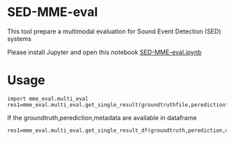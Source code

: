 # SED-MME-eval


This tool prepare a multimodal evaluation for Sound Event Detection (SED) systems

Please install Jupyter and open this notebook [SED-MME-eval.ipynb](SED-MME-eval.ipynb)


# Usage

```
import mme_eval.multi_eval
res1=mme_eval.multi_eval.get_single_result(groundtruthfile,peredictionfile,metadatafile,debug=0)
```

If the groundtruth,perediction,metadata are available in dataframe 
```
res1=mme_eval.multi_eval.get_single_result_df(groundtruth,perediction,metadata,debug=0)
```


```python

```
